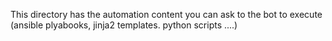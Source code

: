 This directory has the automation content you can ask to the bot to execute (ansible plyabooks, jinja2 templates. python scripts ....)

